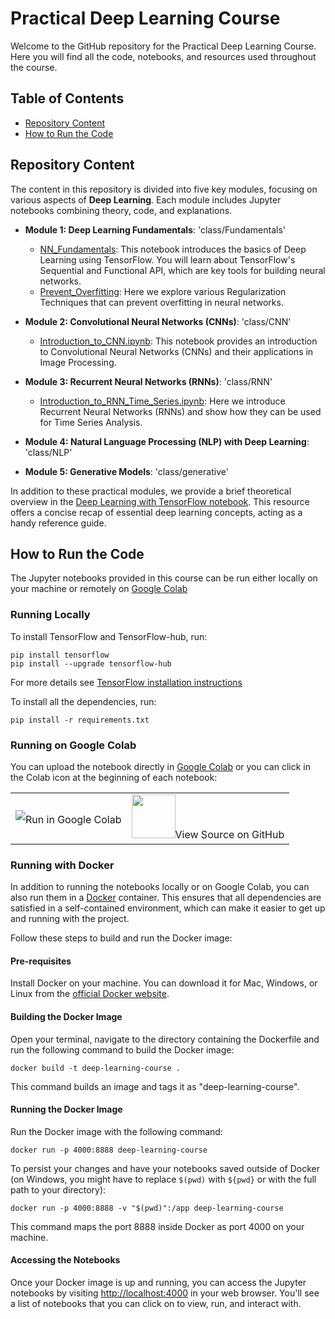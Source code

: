 # Practical Deep Learning Course

Welcome to the GitHub repository for the Practical Deep Learning Course. Here you will find all the code, notebooks, and resources used throughout the course.

## Table of Contents

- [Repository Content](#repository-content)
- [How to Run the Code](#how-to-run-the-code)


## Repository Content

The content in this repository is divided into five key modules, focusing on various aspects of **Deep Learning**. Each module includes Jupyter notebooks combining theory, code, and explanations.

- **Module 1: Deep Learning Fundamentals**: 'class/Fundamentals'
  - [NN_Fundamentals](./class/Fundamentals/NN_Fundamentals.ipynb): This notebook introduces the basics of Deep Learning using TensorFlow. You will learn about TensorFlow's Sequential and Functional API, which are key tools for building neural networks.
  - [Prevent_Overfitting](./class/Fundamentals/Prevent_Overfitting.ipynb): Here we explore various Regularization Techniques that can prevent overfitting in neural networks.

- **Module 2: Convolutional Neural Networks (CNNs)**: 'class/CNN'
  - [Introduction_to_CNN.ipynb](./class/CNN/Introduction_to_CNN.ipynb): This notebook provides an introduction to Convolutional Neural Networks (CNNs) and their applications in Image Processing.

- **Module 3: Recurrent Neural Networks (RNNs)**: 'class/RNN'
  - [Introduction_to_RNN_Time_Series.ipynb](./class/RNN/Introduction_to_RNN_Time_Series.ipynb): Here we introduce Recurrent Neural Networks (RNNs) and show how they can be used for Time Series Analysis.

- **Module 4: Natural Language Processing (NLP) with Deep Learning**: 'class/NLP'

- **Module 5: Generative Models**: 'class/generative'

In addition to these practical modules, we provide a brief theoretical overview in the [Deep Learning with TensorFlow notebook](./Deep_learning_with_Tensorflow.ipynb). This resource offers a concise recap of essential deep learning concepts, acting as a handy reference guide.

## How to Run the Code

The Jupyter notebooks provided in this course can be run either locally on your machine or remotely on [Google Colab](https://colab.research.google.com/)

### Running Locally

To install TensorFlow and TensorFlow-hub, run:
```shell
pip install tensorflow
pip install --upgrade tensorflow-hub
```
For more details see [TensorFlow installation instructions](https://www.tensorflow.org/install)

To install all the dependencies, run:
```shell
pip install -r requirements.txt
```

### Running on Google Colab

You can upload the notebook directly in [Google Colab](https://colab.research.google.com/) or you can click in the Colab icon at the beginning of each notebook:

<table align="center">
 <td align="center">
        <img src="https://i.ibb.co/2P3SLwK/colab.png"  style="padding-bottom:5px;" />Run in Google Colab</a></td>
  <td align="center">
        <img src="https://i.ibb.co/xfJbPmL/github.png"  height="70px" style="padding-bottom:5px;"  />View Source on GitHub</a></td>
</table>

### Running with Docker
In addition to running the notebooks locally or on Google Colab, you can also run them in a [Docker]((https://www.docker.com/)) container. This ensures that all dependencies are satisfied in a self-contained environment, which can make it easier to get up and running with the project.

Follow these steps to build and run the Docker image:


#### Pre-requisites

Install Docker on your machine. You can download it for Mac, Windows, or Linux from the [official Docker website](https://www.docker.com/products/docker-desktop).


#### Building the Docker Image

Open your terminal, navigate to the directory containing the Dockerfile and run the following command to build the Docker image:

```shell
docker build -t deep-learning-course .
```
This command builds an image and tags it as "deep-learning-course".


#### Running the Docker Image

Run the Docker image with the following command:

```shell
docker run -p 4000:8888 deep-learning-course
```

To persist your changes and have your notebooks saved outside of Docker (on Windows, you might have to replace
`$(pwd)` with `${pwd}` or with the full path to your directory):

```shell
docker run -p 4000:8888 -v "$(pwd)":/app deep-learning-course
```


This command maps the port 8888 inside Docker as port 4000 on your machine.


#### Accessing the Notebooks

Once your Docker image is up and running, you can access the Jupyter notebooks by visiting [http://localhost:4000](http://localhost:4000) in your web browser. You'll see a list of notebooks that you can click on to view, run, and interact with.
    